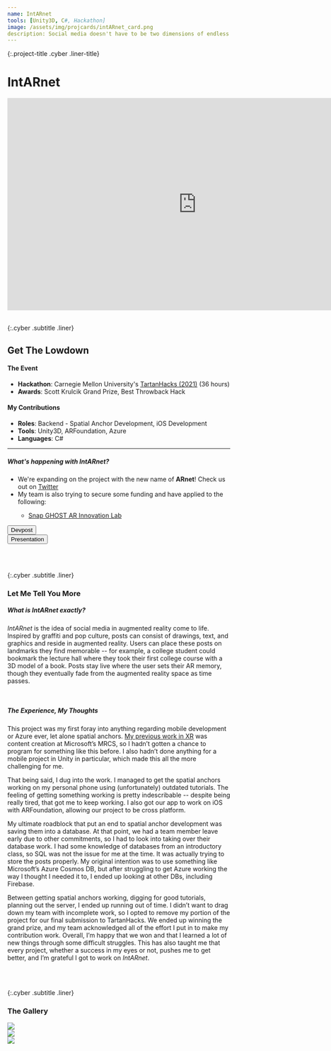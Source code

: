 ```yaml
---
name: IntARnet
tools: [Unity3D, C#, Hackathon]
image: /assets/img/projcards/intARnet_card.png
description: Social media doesn't have to be two dimensions of endless scrolling.
---
```


{:.project-title .cyber .liner-title}
# IntARnet

<div class="flex-container">
    <div class="flex-child vertical-center">
        <iframe width="854" height="480" class="pixel-div-enclose" src="https://www.youtube.com/embed/2WW6OzM3Tsc" title="YouTube video player" frameborder="0" allow="accelerometer; autoplay; clipboard-write; encrypted-media; gyroscope; picture-in-picture" allowfullscreen></iframe>
    </div>
</div>

<br>

{:.cyber .subtitle .liner}
## Get The Lowdown
<div class="pixel-div">
    <h4 class="cyber info-subtitle">The Event</h4>
    <ul>
        <li><strong>Hackathon</strong>: Carnegie Mellon University's <a href="https://tartanhacks-2021.devpost.com/">TartanHacks (2021)</a> (36 hours)</li>
        <li><strong>Awards</strong>: Scott Krulcik Grand Prize, Best Throwback Hack</li>
    </ul>
    <h4 class="cyber info-subtitle">My Contributions</h4>
    <ul>
        <li><strong>Roles</strong>: Backend - Spatial Anchor Development, iOS Development</li>
        <li><strong>Tools</strong>: Unity3D, ARFoundation, Azure</li>
        <li><strong>Languages</strong>: C#</li>
    </ul>
    <hr class="inner-hr">
    <h5 class="cyber info-subtitle">What's happening with IntARnet?</h5>
    <ul>
        <li>We're expanding on the project with the new name of <strong>ARnet</strong>! Check us out on <a href="https://twitter.com/ARnetApp">Twitter</a></li>
        <li>My team is also trying to secure some funding and have applied to the following:</li>
            <ul>
                <li><a href="https://ar.snap.com/ghost">Snap GHOST AR Innovation Lab</a></li>
            </ul>
    </ul>
</div>

<div class="flex-container">
    <div class="flex-child vertical-center">
        <a class="no-underline" href="https://devpost.com/software/intarnet">
            <button class="btn">
            <span class="btn__content">Devpost</span>
            <span class="btn__glitch"></span>
            </button>
        </a>
    </div>
    <div class="flex-child vertical-center">
        <a class="no-underline" href="https://www.figma.com/proto/K9vbHC7FOHrSxGh8OKOMYS/intarnet?node-id=1%3A2&viewport=-3432%2C516%2C0.2884855270385742&scaling=contain">
            <button class="btn">
            <span class="btn__content">Presentation</span>
            <span class="btn__glitch"></span>
            </button>
        </a>
    </div>
</div>

<br><br>

{:.cyber .subtitle .liner}
### Let Me Tell You More
<div class="pixel-div">
    <h5 class="cyber info-subtitle">What is IntARnet exactly?</h5>
    <p>
        <em>IntARnet</em> is the idea of social media in augmented reality come to life. Inspired by graffiti and pop culture, posts can consist of drawings, text, and graphics and reside in augmented reality. Users can place these posts on landmarks they find memorable -- for example, a college student could bookmark the lecture hall where they took their first college course with a 3D model of a book. Posts stay live where the user sets their AR memory, though they eventually fade from the augmented reality space as time passes.
    </p>
    <br>
    <h5 class="cyber info-subtitle">The Experience, My Thoughts</h5>
    <p>
        This project was my first foray into anything regarding mobile development or Azure ever, let alone spatial anchors. <a href="https://vimeo.com/381227578">My previous work in XR</a> was content creation at Microsoft’s MRCS, so I hadn’t gotten a chance to program for something like this before. I also hadn’t done anything for a mobile project in Unity in particular, which made this all the more challenging for me.
    </p>
    <p>
        That being said, I dug into the work. I managed to get the spatial anchors working on my personal phone using (unfortunately) outdated tutorials. The feeling of getting something working is pretty indescribable -- despite being really tired, that got me to keep working. I also got our app to work on iOS with ARFoundation, allowing our project to be cross platform. 
    </p>
    <p>
        My ultimate roadblock that put an end to spatial anchor development was saving them into a database. At that point, we had a team member leave early due to other commitments, so I had to look into taking over their database work. I had some knowledge of databases from an introductory class, so SQL was not the issue for me at the time. It was actually trying to store the posts properly. My original intention was to use something like Microsoft’s Azure Cosmos DB, but after struggling to get Azure working the way I thought I needed it to, I ended up looking at other DBs, including Firebase.
    </p>
    <p>
        Between getting spatial anchors working, digging for good tutorials, planning out the server, I ended up running out of time. I didn’t want to drag down my team with incomplete work, so I opted to remove my portion of the project for our final submission to TartanHacks. We ended up winning the grand prize, and my team acknowledged all of the effort I put in to make my contribution work. Overall, I’m happy that we won and that I learned a lot of new things through some difficult struggles. This has also taught me that every project, whether a success in my eyes or not, pushes me to get better, and I’m grateful I got to work on <em>IntARnet</em>.
    </p> 
</div>

<br><br>

{:.cyber .subtitle .liner}
### The Gallery
<div class="pixel-div">
    <div class="flex-container">
        <div class="flex-child vertical-center">
            <a class="no-underline" href="../assets/img/projects/intARnet/text.gif" data-lightbox="roadtrip">
                <img class="hover" src="../assets/img/projects/intARnet/text.gif">
            </a>
        </div>
        <div class="flex-child vertical-center">
            <a class="no-underline" href="../assets/img/projects/intARnet/sticker.gif" data-lightbox="roadtrip">
                <img class="hover" src="../assets/img/projects/intARnet/sticker.gif">
            </a>
        </div>
        <div class="flex-child vertical-center">
            <a class="no-underline" href="../assets/img/projects/intARnet/writing.gif" data-lightbox="roadtrip">
                <img class="hover" src="../assets/img/projects/intARnet/writing.gif">
            </a>
        </div>
    </div>
</div>
<br>